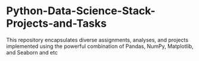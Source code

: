 # Python-Data-Science-Stack-Projects-and-Tasks
This repository encapsulates diverse assignments, analyses, and projects implemented using the powerful combination of Pandas, NumPy, Matplotlib, and Seaborn and etc
